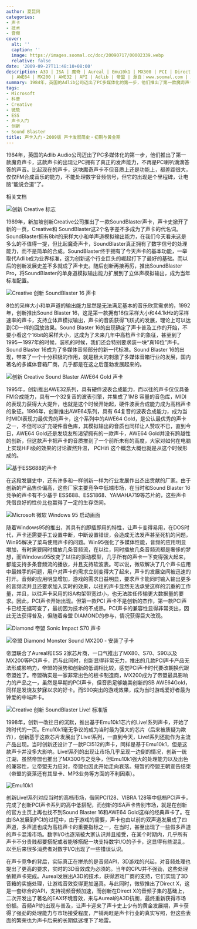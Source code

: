 ```yaml
---
author: 夏昆冈
categories:
- 声卡
- 技术
- 音频
cover:
  alt: ''
  caption: ''
  image: https://images.soomal.cc/doc/20090717/00002339.webp
  relative: false
date: '2009-09-27T11:48:10+08:00'
description: A3D | ISA | 魔奇 | Aureal | Emu10k1 | MX300 | PCI | Direct X | DIAMOND
  | AWE64 | MX200 | AWE32 | API | Adlib | 帝盟 | 源自：www.soomal.com | 版权：原创 |  平均/总评分：09.23/120
summary: 1984年，英国的Adlib公司迈出了PC多媒体化的第一步，他们推出了第一款魔奇声卡。1989年，新加坡创新Creative公司推出了一款SoundBlaster声卡，声卡史掀开了新的一页，创新的崛起，奠定了声卡行业的王者地位。微软推出Win95，声卡进入到黄金发展期
tags:
- Microsoft
- 科普
- Creative
- 微软
- ESS
- 声卡入门
- 创新
- Sound Blaster
title: 声卡入门・2009版 声卡发展简史・初期与黄金期
---
```


1984年，英国的Adlib Audio公司迈出了PC多媒体化的第一步，他们推出了第一款魔奇声卡，这款声卡的出现让PC拥有了真正的发声能力，不再是PC喇叭滴滴答答的声音。比起现在的声卡，这块魔奇声卡不但音质上还是功能上，都差距很大，仅仅FM合成音乐的能力，不能处理数字音频信号，但它的出现是个里程碑，让电脑“能说会道”了。



相关文档



















 



![创新 Creative 标志](https://images.soomal.cc/doc/20090418/00001393.webp)



1989年，新加坡创新Creative公司推出了一款SoundBlaster声卡，声卡史掀开了新的一页，Creative和 SoundBlaster这2个名字差不多成为了声卡的代名词。SoundBlaster拥有8bit的采样大小和单声道模拟输出能力，在我们今天看来这是多么的不值得一提，但比起魔奇声卡，SoundBlaster真正拥有了数字信号的处理能力，而不是简单的合成。SoundBlaster终于拥有了今天声卡的基本功能，一举取代Adlib成为业界标准，这为创新这个行业巨头的崛起打下了最好的基础。而以后的创新发展史差不多就成了声卡史。随后创新再接再厉，推出SoundBlaster Pro，将SoundBlaster的单身道模拟输出能力扩展到了立体声模拟输出，成为当年标准配置。



![Creative 创新  SoundBlaster 16 声卡](https://images.soomal.cc/doc/20090725/00002422.webp)



8位的采样大小和单声道的输出能力显然是无法满足基本的音乐欣赏需求的，1992年，创新推出Sound Blaster 16，这是第一款拥有16位采样大小和44.1kHz的采样速率的声卡，支持立体声模拟输出，声卡的音质获得飞跃式的发展，理论上可以达到CD一样的回放效果。Sound Blaster 16的出现确定了声卡普及工作的开始，不要小看这个16bit的采样大小，这成为了未来几年中高档声卡的象征，甚至到了1995－1997年的时候，装机的时候，我们还会特别要求装一块“真16位”声卡。Sound Blaster 16成为了多媒体音频部分的新一代标准。Sound Blaster 16的出现，带来了一个十分积极的作用，就是极大的刺激了多媒体音箱行业的发展，国内著名的多媒体音箱厂商，几乎都是在这之后蓬勃发展起来的。



![创新 Creative Sound Blaster AWE64 Gold 声卡](https://images.soomal.cc/doc/20090516/00001835.webp)



1995年，创新推出AWE32系列，具有硬件波表合成能力，而以往的声卡仅仅具备FM合成能力，具有一个32复音的波表引擎，并集成了1MB 容量的音色库，MIDI的表现力获得大大提升，也就是这个时候开始起，硬件波表合成能力成为高档声卡的象征。1996年，创新推出AWE64系列，具有 64复音的波表合成能力，成为当时MIDI表现力最优秀的声卡，这个系列中的AWE64 Gold，是公认最优秀的声卡之一，不但可以扩充硬件音色库，其模拟输出的音质也同样让人赞叹不已，直到今日，AWE64 Gold还是发烧友所渴望拥有的一款声卡，AWE64 Gold并没有跨越性的创新，但这款声卡把声卡的音质推到了一个前所未有的高度，大家对如何在电脑上实现HiFi级的效果的讨论骤然升温， PCHifi 这个概念大概也就是从这个时候形成的。



![基于ESS688的声卡](https://images.soomal.cc/doc/20090927/00002830.webp)



在这段发展史中，还有许多和一样创新一样为行业发展作出杰出贡献的厂家。由于创新的产品售价偏高，这些厂家主要竞争中低端市场，在当时和Sound Blaster 16竞争的声卡有不少基于 ESS688、ESS1868、YAMAHA719等芯片的，这些声卡凭借良好的性价比也赢得了一定的生存空间。



![Microsoft 微软 Windows 95 启动画面](https://images.soomal.cc/doc/20090927/00002831.webp)



随着Windows95的推出，其具有的即插即用的特性，让声卡变得易用，在DOS时代，声卡还需要手工设置中断，中断设置错误，会造成无法发声甚至死机的问题，Win95解决了菜鸟使用声卡的问题。Win95强化了多媒体性能，音频的应用明显增加，有时需要同时播放几条音频流，在以往，同时播放几条音频流都是奢侈的梦想，而Windows95改变了以往的驱动模型，几乎所有的声卡一下变得强大起来，都能支持多条音频流的播放，并且支持软波表。可以说，微软解决了几个声卡应用中最棘手的问题，用户对声卡的需求立刻变得大了起来，声卡的发展空间被迅速的打开。音频的应用明显增加，游戏的需求日益明显，要求声卡能同时输入输出更多的音频流并且还要求加入实时的效果，以往的声卡显然无法承受这样的沉重的工作量，并且，以往声卡采用的ISA构架带宽过小，也无法胜任传输更大数据量的要求。因此，PCI声卡开始出现。但第一款PCI 声卡不是创新的杰作，第一款PCI声卡已经无据可查了，最初因为技术的不成熟，PCI声卡的兼容性显得非常突出，因此无法获得普及，但随着帝盟 DIAMOND的参与，情况获得巨大改观。



![Diamond 帝盟 Sonic Impact S70 声卡](https://images.soomal.cc/doc/20090727/00002443.webp)



![帝盟 Diamond Monster Sound MX200 - 安装了子卡](https://images.soomal.cc/doc/20090515/00001821.webp)



帝盟联合了Aureal和ESS 2家芯片商，一口气推出了MX80、S70、S90以及MX200等PCI声卡，而与此同时，创新显得非常无力，推出的几款PCI声卡产品无法形成影响力，帝盟的强势和创新的低调相比较，感觉PCI声卡时代要改朝换代跟帝盟姓了。帝盟确实是一家非常出色的板卡制造商，MX200成为了帝盟最具影响力的产品之一，虽然是早期的PCI声卡，但音质足够媲美创新的SB AWE64Gold，同样是发烧友梦寐以求的好卡。而S90突出的游戏效果，成为当时游戏爱好者最为钟爱的中端声卡。



![Creative 创新  SoundBlaster Live! 标准版](https://images.soomal.cc/doc/20090717/00002339.webp)



1998年，创新一改往日的沉默，推出基于Emu10k1芯片的Live!系列声卡，开始了跨时代的一页。Emu10k1毫无争议的成为当时最为强大的芯片（后来被质疑为欺诈），创新基于这款芯片发展出了Live!系列，一直到今天，Live!系列还能作为主流产品出现。当时创新还设计了一款PCI512的声卡，同样是基于Emu10k1，但是这款声卡并没多大影响。Live!系列的出现让市场几乎呈现一边倒的情况，创新一统江湖，虽然帝盟也推出了MX300与之竞争，但Emu10k1强大的处理能力以及出色的兼容性，让帝盟无力应对，帝盟也因此开始走向衰落。短暂的帝盟王朝宣告结束（帝盟的衰落还有其显卡、MP3业务等方面的不利因素）。



![Emu10k1](https://images.soomal.cc/doc/20090927/00002829.webp)



创新Live!系列对应当时的高档市场，偕同PCI128、VIBRA 128等中低档PCI声卡，完成了创新PCI声卡系列的高中低搭配，而创新的ISA声卡告别市场，就是在创新的官方主页上再也找不到Sound Blaster 16和AWE64 Gold这样的经典声卡了。在由ISA发展到PCI的过程中，由于游戏的需要，声卡也由以前的双声道发展成了四声道，多声道也成为高档声卡的重要指标之一，在当时，甚至出现了一些假多声道的声卡混淆市场。数字I/O也逐渐被大家认识并且接受，在某个时期内，几乎所有声卡不分贵贱都要搭配或者能够搭配一块支持数字I/O的子卡，这显得有些混乱，以至后来很多消费者对数字I/O出现了一些错误认识。



在声卡竞争的背后，实际真正在拼杀的是音频API，3D游戏的兴起，对音频处理也提出了更高的要求，实时的3D音效成为必须的。当年的CPU并不强劲，这些处理依赖声卡完成。Aureal发展出A3D的技术，获得游戏厂商的支持，它们实现了3D音箱的实施处理，让游戏音效变得更加逼真。与此同时，微软推出了Direct X，这是一套综合的API，支持视频音频加速，而创新在Direct X的音频子集的基础上，二次开发出了著名的EAX环境音效，来与Aureal的A3D抗衡，最终重新获得市场份额。音频API的出现与普及，让声卡迎来了声卡史上少有的黄金发展期，声卡获得了强劲的处理能力与市场接受程度，产销两旺是声卡行业的真实写照，但这些表面的繁荣也为声卡后来的长期低迷埋下了地雷。